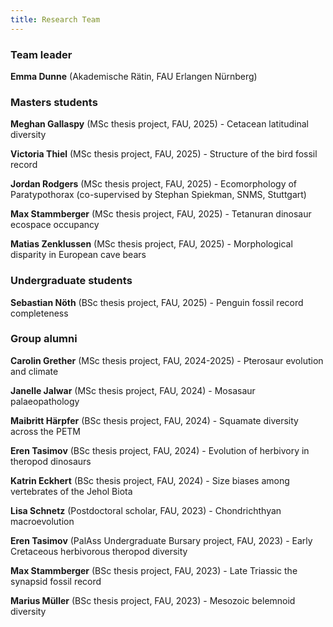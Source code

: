 ```yaml
---
title: Research Team
---
```



### Team leader


**Emma Dunne** (Akademische Rätin, FAU Erlangen Nürnberg)


### Masters students

**Meghan Gallaspy** (MSc thesis project, FAU, 2025) - Cetacean latitudinal diversity

**Victoria Thiel** (MSc thesis project, FAU, 2025) - Structure of the bird fossil record

**Jordan Rodgers** (MSc thesis project, FAU, 2025) -  Ecomorphology of Paratypothorax (co-supervised by Stephan Spiekman, SNMS, Stuttgart)

**Max Stammberger** (MSc thesis project, FAU, 2025) - Tetanuran dinosaur ecospace occupancy

**Matias Zenklussen** (MSc thesis project, FAU, 2025) - Morphological disparity in European cave bears



### Undergraduate students

**Sebastian Nöth** (BSc thesis project, FAU, 2025) - Penguin fossil record completeness


### Group alumni

**Carolin Grether** (MSc thesis project, FAU, 2024-2025) - Pterosaur evolution and climate

**Janelle Jalwar** (MSc thesis project, FAU, 2024) - Mosasaur palaeopathology

**Maibritt Härpfer** (BSc thesis project, FAU, 2024) - Squamate diversity across the PETM

**Eren Tasimov** (BSc thesis project, FAU, 2024) - Evolution of herbivory in theropod dinosaurs

**Katrin Eckhert** (BSc thesis project, FAU, 2024) - Size biases among vertebrates of the Jehol Biota

**Lisa Schnetz** (Postdoctoral scholar, FAU, 2023) - Chondrichthyan macroevolution

**Eren Tasimov** (PalAss Undergraduate Bursary project, FAU, 2023) - Early Cretaceous herbivorous theropod diversity

**Max Stammberger** (BSc thesis project, FAU, 2023) - Late Triassic the synapsid fossil record

**Marius Müller** (BSc thesis project, FAU, 2023) - Mesozoic belemnoid diversity
